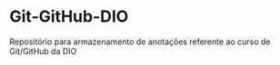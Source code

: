 # Git-GitHub-DIO
Repositório para armazenamento de anotações referente ao curso de Git/GitHub da DIO
